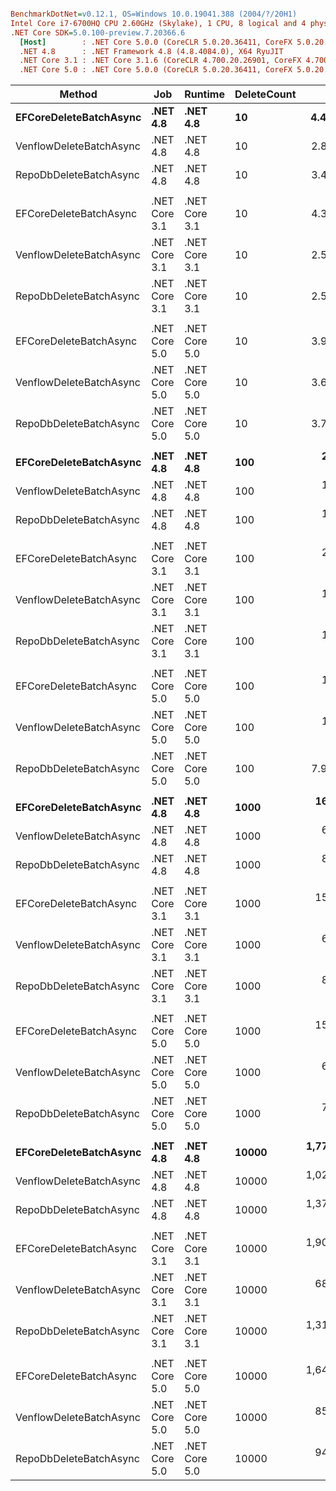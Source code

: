 ``` ini

BenchmarkDotNet=v0.12.1, OS=Windows 10.0.19041.388 (2004/?/20H1)
Intel Core i7-6700HQ CPU 2.60GHz (Skylake), 1 CPU, 8 logical and 4 physical cores
.NET Core SDK=5.0.100-preview.7.20366.6
  [Host]        : .NET Core 5.0.0 (CoreCLR 5.0.20.36411, CoreFX 5.0.20.36411), X64 RyuJIT
  .NET 4.8      : .NET Framework 4.8 (4.8.4084.0), X64 RyuJIT
  .NET Core 3.1 : .NET Core 3.1.6 (CoreCLR 4.700.20.26901, CoreFX 4.700.20.31603), X64 RyuJIT
  .NET Core 5.0 : .NET Core 5.0.0 (CoreCLR 5.0.20.36411, CoreFX 5.0.20.36411), X64 RyuJIT


```
|                  Method |           Job |       Runtime | DeleteCount |         Mean |      Error |      StdDev |       Median | Ratio | RatioSD |      Gen 0 |      Gen 1 |     Gen 2 |    Allocated |
|------------------------ |-------------- |-------------- |------------ |-------------:|-----------:|------------:|-------------:|------:|--------:|-----------:|-----------:|----------:|-------------:|
|  **EFCoreDeleteBatchAsync** |      **.NET 4.8** |      **.NET 4.8** |          **10** |     **4.403 ms** |  **0.0818 ms** |   **0.0765 ms** |     **4.400 ms** |  **1.00** |    **0.00** |    **39.0625** |          **-** |         **-** |    **126.19 KB** |
| VenflowDeleteBatchAsync |      .NET 4.8 |      .NET 4.8 |          10 |     2.848 ms |  0.0567 ms |   0.0653 ms |     2.838 ms |  0.64 |    0.02 |     7.8125 |          - |         - |     27.94 KB |
|  RepoDbDeleteBatchAsync |      .NET 4.8 |      .NET 4.8 |          10 |     3.453 ms |  0.1024 ms |   0.3002 ms |     3.348 ms |  0.78 |    0.08 |    11.7188 |          - |         - |     47.61 KB |
|                         |               |               |             |              |            |             |              |       |         |            |            |           |              |
|  EFCoreDeleteBatchAsync | .NET Core 3.1 | .NET Core 3.1 |          10 |     4.304 ms |  0.0784 ms |   0.0695 ms |     4.297 ms |  1.00 |    0.00 |    31.2500 |          - |         - |    106.81 KB |
| VenflowDeleteBatchAsync | .NET Core 3.1 | .NET Core 3.1 |          10 |     2.595 ms |  0.1668 ms |   0.4918 ms |     2.292 ms |  0.71 |    0.09 |     3.9063 |          - |         - |     18.98 KB |
|  RepoDbDeleteBatchAsync | .NET Core 3.1 | .NET Core 3.1 |          10 |     2.551 ms |  0.0504 ms |   0.0933 ms |     2.551 ms |  0.58 |    0.02 |     7.8125 |          - |         - |     34.03 KB |
|                         |               |               |             |              |            |             |              |       |         |            |            |           |              |
|  EFCoreDeleteBatchAsync | .NET Core 5.0 | .NET Core 5.0 |          10 |     3.968 ms |  0.1227 ms |   0.3539 ms |     3.772 ms |  1.00 |    0.00 |    27.3438 |          - |         - |     94.98 KB |
| VenflowDeleteBatchAsync | .NET Core 5.0 | .NET Core 5.0 |          10 |     3.602 ms |  0.1569 ms |   0.4576 ms |     3.581 ms |  0.92 |    0.15 |     3.9063 |          - |         - |     18.96 KB |
|  RepoDbDeleteBatchAsync | .NET Core 5.0 | .NET Core 5.0 |          10 |     3.701 ms |  0.1821 ms |   0.5254 ms |     3.438 ms |  0.94 |    0.15 |     7.8125 |          - |         - |     32.84 KB |
|                         |               |               |             |              |            |             |              |       |         |            |            |           |              |
|  **EFCoreDeleteBatchAsync** |      **.NET 4.8** |      **.NET 4.8** |         **100** |    **22.046 ms** |  **0.6665 ms** |   **1.8908 ms** |    **21.506 ms** |  **1.00** |    **0.00** |   **343.7500** |    **93.7500** |         **-** |   **1103.52 KB** |
| VenflowDeleteBatchAsync |      .NET 4.8 |      .NET 4.8 |         100 |    10.248 ms |  0.6736 ms |   1.9649 ms |     9.170 ms |  0.47 |    0.10 |    46.8750 |          - |         - |    164.58 KB |
|  RepoDbDeleteBatchAsync |      .NET 4.8 |      .NET 4.8 |         100 |    11.886 ms |  0.7692 ms |   2.2437 ms |    11.766 ms |  0.54 |    0.11 |    93.7500 |    15.6250 |         - |     301.9 KB |
|                         |               |               |             |              |            |             |              |       |         |            |            |           |              |
|  EFCoreDeleteBatchAsync | .NET Core 3.1 | .NET Core 3.1 |         100 |    21.699 ms |  0.8182 ms |   2.3077 ms |    21.101 ms |  1.00 |    0.00 |   312.5000 |    62.5000 |         - |   1007.98 KB |
| VenflowDeleteBatchAsync | .NET Core 3.1 | .NET Core 3.1 |         100 |    12.997 ms |  0.7246 ms |   2.0791 ms |    13.145 ms |  0.60 |    0.12 |    31.2500 |          - |         - |    140.76 KB |
|  RepoDbDeleteBatchAsync | .NET Core 3.1 | .NET Core 3.1 |         100 |    14.542 ms |  0.6658 ms |   1.9421 ms |    13.904 ms |  0.68 |    0.12 |    62.5000 |          - |         - |    237.47 KB |
|                         |               |               |             |              |            |             |              |       |         |            |            |           |              |
|  EFCoreDeleteBatchAsync | .NET Core 5.0 | .NET Core 5.0 |         100 |    19.490 ms |  0.3877 ms |   0.4149 ms |    19.502 ms |  1.00 |    0.00 |   218.7500 |    62.5000 |         - |    848.77 KB |
| VenflowDeleteBatchAsync | .NET Core 5.0 | .NET Core 5.0 |         100 |    10.137 ms |  0.6465 ms |   1.9063 ms |    10.809 ms |  0.60 |    0.07 |    31.2500 |          - |         - |    140.76 KB |
|  RepoDbDeleteBatchAsync | .NET Core 5.0 | .NET Core 5.0 |         100 |     7.979 ms |  0.1590 ms |   0.3900 ms |     7.850 ms |  0.43 |    0.02 |    46.8750 |          - |         - |    188.86 KB |
|                         |               |               |             |              |            |             |              |       |         |            |            |           |              |
|  **EFCoreDeleteBatchAsync** |      **.NET 4.8** |      **.NET 4.8** |        **1000** |   **166.824 ms** |  **2.2311 ms** |   **2.2912 ms** |   **166.487 ms** |  **1.00** |    **0.00** |  **2000.0000** |   **666.6667** |         **-** |  **12394.16 KB** |
| VenflowDeleteBatchAsync |      .NET 4.8 |      .NET 4.8 |        1000 |    63.511 ms |  1.1576 ms |   1.4216 ms |    63.369 ms |  0.38 |    0.01 |   250.0000 |          - |         - |    1531.5 KB |
|  RepoDbDeleteBatchAsync |      .NET 4.8 |      .NET 4.8 |        1000 |    84.472 ms |  1.6081 ms |   1.6514 ms |    83.915 ms |  0.51 |    0.01 |  1166.6667 |   500.0000 |         - |   7489.92 KB |
|                         |               |               |             |              |            |             |              |       |         |            |            |           |              |
|  EFCoreDeleteBatchAsync | .NET Core 3.1 | .NET Core 3.1 |        1000 |   151.512 ms |  2.9767 ms |   2.9236 ms |   151.444 ms |  1.00 |    0.00 |  2000.0000 |   666.6667 |         - |  11604.03 KB |
| VenflowDeleteBatchAsync | .NET Core 3.1 | .NET Core 3.1 |        1000 |    63.746 ms |  0.6964 ms |   0.5816 ms |    63.831 ms |  0.42 |    0.01 |   250.0000 |   125.0000 |         - |   1355.34 KB |
|  RepoDbDeleteBatchAsync | .NET Core 3.1 | .NET Core 3.1 |        1000 |    80.695 ms |  1.1702 ms |   0.9771 ms |    80.248 ms |  0.53 |    0.01 |  1166.6667 |   500.0000 |         - |   6909.58 KB |
|                         |               |               |             |              |            |             |              |       |         |            |            |           |              |
|  EFCoreDeleteBatchAsync | .NET Core 5.0 | .NET Core 5.0 |        1000 |   150.500 ms |  2.9931 ms |   3.4468 ms |   150.172 ms |  1.00 |    0.00 |  1500.0000 |   500.0000 |         - |    8306.2 KB |
| VenflowDeleteBatchAsync | .NET Core 5.0 | .NET Core 5.0 |        1000 |    64.014 ms |  0.9058 ms |   1.0783 ms |    64.097 ms |  0.43 |    0.01 |   250.0000 |   125.0000 |         - |   1355.43 KB |
|  RepoDbDeleteBatchAsync | .NET Core 5.0 | .NET Core 5.0 |        1000 |    79.843 ms |  1.5249 ms |   1.3517 ms |    79.655 ms |  0.53 |    0.01 |  1142.8571 |   142.8571 |         - |   6413.12 KB |
|                         |               |               |             |              |            |             |              |       |         |            |            |           |              |
|  **EFCoreDeleteBatchAsync** |      **.NET 4.8** |      **.NET 4.8** |       **10000** | **1,777.270 ms** | **19.4152 ms** |  **16.2125 ms** | **1,776.244 ms** |  **1.00** |    **0.00** | **34000.0000** |  **6000.0000** | **2000.0000** | **145179.05 KB** |
| VenflowDeleteBatchAsync |      .NET 4.8 |      .NET 4.8 |       10000 | 1,022.707 ms | 21.2983 ms |  61.4505 ms | 1,011.731 ms |  0.56 |    0.02 |  3000.0000 |  1000.0000 |         - |  15826.44 KB |
|  RepoDbDeleteBatchAsync |      .NET 4.8 |      .NET 4.8 |       10000 | 1,377.577 ms | 26.9974 ms |  52.0148 ms | 1,372.721 ms |  0.78 |    0.04 | 36000.0000 | 10000.0000 | 4000.0000 | 121355.85 KB |
|                         |               |               |             |              |            |             |              |       |         |            |            |           |              |
|  EFCoreDeleteBatchAsync | .NET Core 3.1 | .NET Core 3.1 |       10000 | 1,905.736 ms | 37.4875 ms |  53.7634 ms | 1,910.884 ms |  1.00 |    0.00 | 31000.0000 |  6000.0000 | 1000.0000 | 136863.46 KB |
| VenflowDeleteBatchAsync | .NET Core 3.1 | .NET Core 3.1 |       10000 |   689.150 ms | 28.0693 ms |  76.3647 ms |   668.238 ms |  0.38 |    0.05 |  2000.0000 |  1000.0000 |         - |  13710.18 KB |
|  RepoDbDeleteBatchAsync | .NET Core 3.1 | .NET Core 3.1 |       10000 | 1,310.706 ms | 21.9514 ms |  27.7615 ms | 1,307.028 ms |  0.69 |    0.03 | 31000.0000 |  8000.0000 | 3000.0000 | 114617.71 KB |
|                         |               |               |             |              |            |             |              |       |         |            |            |           |              |
|  EFCoreDeleteBatchAsync | .NET Core 5.0 | .NET Core 5.0 |       10000 | 1,647.453 ms | 32.0528 ms |  55.2895 ms | 1,643.363 ms |  1.00 |    0.00 | 18000.0000 |  6000.0000 | 2000.0000 |  83144.05 KB |
| VenflowDeleteBatchAsync | .NET Core 5.0 | .NET Core 5.0 |       10000 |   854.876 ms | 60.2952 ms | 177.7818 ms |   968.376 ms |  0.40 |    0.03 |  3000.0000 |  1000.0000 |         - |  13716.52 KB |
|  RepoDbDeleteBatchAsync | .NET Core 5.0 | .NET Core 5.0 |       10000 |   946.477 ms | 18.7698 ms |  41.2002 ms |   943.485 ms |  0.58 |    0.03 | 38000.0000 |  9000.0000 | 3000.0000 | 109644.04 KB |
